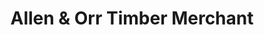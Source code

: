 ---
title: "Allen & Orr Timber Merchant"
url: /chesterfield/allen-and-orr-timber-merchant/
shop: trade
---
